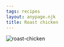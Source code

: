 ```yaml
---
tags: recipes
layout: anypage.njk
title: Roast chicken
---
```


![roast-chicken](/img/roast-chicken.jpg)